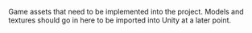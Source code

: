Game assets that need to be implemented into the project. Models and textures should go in here to be imported into Unity at a later point.